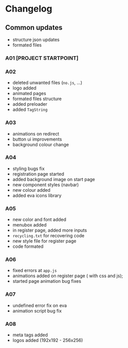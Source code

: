 # Changelog

## Common updates
- structure json updates
- formated files

### A01 [PROJECT STARTPOINT]
### A02
- deleted unwanted files (`no.js`, ...)
- logo added
- animated pages
- formated files structure 
- added preloader
- added `TagString`

### A03
- animations on redirect
- button ui improvements
- background colour change

### A04
- styling bugs fix
- registration page started
- added background image on start page
- new component styles (navbar)
- new colour added
- added eva icons library

### A05
- new color and font added
- menubox added
- in register page, added more inputs
- `recycling.txt` for recovering code
- new style file for register page
- code formated

### A06
- fixed errors at `app.js`
- animations added on register page ( with css and js);
- started page animation bug fixes

### A07 
- undefined error fix on eva
- animation script bug fix

### A08 
- meta tags added
- logos added (192x192 - 256x256)